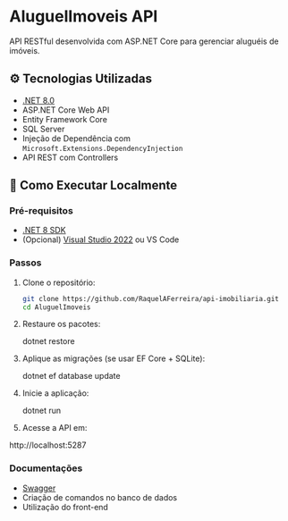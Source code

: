 # AluguelImoveis API

API RESTful desenvolvida com ASP.NET Core para gerenciar aluguéis de imóveis.

## ⚙️ Tecnologias Utilizadas

- [.NET 8.0](https://dotnet.microsoft.com/en-us/download/dotnet/8.0)
- ASP.NET Core Web API
- Entity Framework Core
- SQL Server
- Injeção de Dependência com `Microsoft.Extensions.DependencyInjection`
- API REST com Controllers

## 🚀 Como Executar Localmente

### Pré-requisitos

- [.NET 8 SDK](https://dotnet.microsoft.com/en-us/download/dotnet/8.0)
- (Opcional) [Visual Studio 2022](https://visualstudio.microsoft.com/) ou VS Code

### Passos

1. Clone o repositório:

   ```bash
   git clone https://github.com/RaquelAFerreira/api-imobiliaria.git
   cd AluguelImoveis

2. Restaure os pacotes:

   dotnet restore

3. Aplique as migrações (se usar EF Core + SQLite):

   dotnet ef database update

4. Inicie a aplicação:

   dotnet run

5. Acesse a API em:

http://localhost:5287

### Documentações

- [Swagger](http://localhost:5287/swagger/index.html)
- Criação de comandos no banco de dados
- Utilização do front-end
